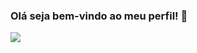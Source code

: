 ### Olá seja bem-vindo ao meu perfil! 🙂

<img src="https://img.icons8.com/?size=50&id=eRJfQw0Zs44S&format=gif" href="instagram.com/veve444__"></img>
